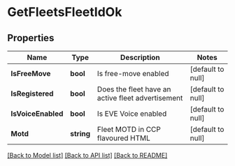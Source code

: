 # GetFleetsFleetIdOk

## Properties
Name | Type | Description | Notes
------------ | ------------- | ------------- | -------------
**IsFreeMove** | **bool** | Is free-move enabled | [default to null]
**IsRegistered** | **bool** | Does the fleet have an active fleet advertisement | [default to null]
**IsVoiceEnabled** | **bool** | Is EVE Voice enabled | [default to null]
**Motd** | **string** | Fleet MOTD in CCP flavoured HTML | [default to null]

[[Back to Model list]](../README.md#documentation-for-models) [[Back to API list]](../README.md#documentation-for-api-endpoints) [[Back to README]](../README.md)

